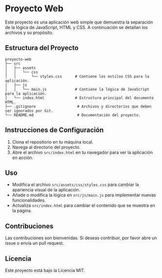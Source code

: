 # Proyecto Web

Este proyecto es una aplicación web simple que demuestra la separación de la lógica de JavaScript, HTML y CSS. A continuación se detallan los archivos y su propósito.

## Estructura del Proyecto

```
proyecto-web
├── src
│   ├── assets
│   │   └── css
│   │       └── styles.css      # Contiene los estilos CSS para la aplicación.
│   ├── js
│   │   └── main.js             # Contiene la lógica de JavaScript para la aplicación.
│   └── index.html              # Estructura principal del documento HTML.
├── .gitignore                   # Archivos y directorios que deben ser ignorados por Git.
└── README.md                    # Documentación del proyecto.
```

## Instrucciones de Configuración

1. Clona el repositorio en tu máquina local.
2. Navega al directorio del proyecto.
3. Abre el archivo `src/index.html` en tu navegador para ver la aplicación en acción.

## Uso

- Modifica el archivo `src/assets/css/styles.css` para cambiar la apariencia visual de la aplicación.
- Añade o modifica la lógica en `src/js/main.js` para implementar nuevas funcionalidades.
- Actualiza `src/index.html` para cambiar el contenido que se muestra en la página.

## Contribuciones

Las contribuciones son bienvenidas. Si deseas contribuir, por favor abre un issue o envía un pull request.

## Licencia

Este proyecto está bajo la Licencia MIT.